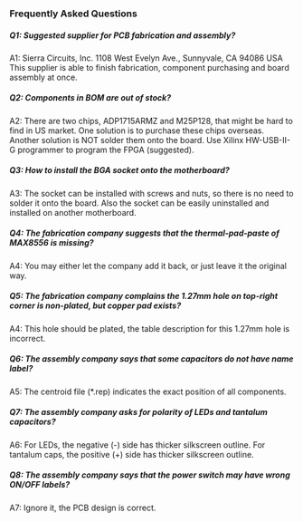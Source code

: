 
### Frequently Asked Questions ###

##### Q1: Suggested supplier for PCB fabrication and assembly? #####

A1: Sierra Circuits, Inc.
    1108 West Evelyn Ave., Sunnyvale, CA 94086 USA 
    This supplier is able to finish fabrication, component purchasing and board assembly at once. 

    
##### Q2: Components in BOM are out of stock? #####

A2: There are two chips, ADP1715ARMZ and M25P128, that might be hard to find in US market. 
    One solution is to purchase these chips overseas. 
    Another solution is NOT solder them onto the board. Use Xilinx HW-USB-II-G programmer to program the FPGA (suggested).
    

##### Q3: How to install the BGA socket onto the motherboard? #####

A3: The socket can be installed with screws and nuts, so there is no need to solder it onto the board.
    Also the socket can be easily uninstalled and installed on another motherboard.
    
    
##### Q4: The fabrication company suggests that the thermal-pad-paste of MAX8556 is missing? #####

A4: You may either let the company add it back, or just leave it the original way.


##### Q5: The fabrication company complains the 1.27mm hole on top-right corner is non-plated, but copper pad exists? #####

A4: This hole should be plated, the table description for this 1.27mm hole is incorrect.


##### Q6: The assembly company says that some capacitors do not have name label? #####

A5: The centroid file (*.rep) indicates the exact position of all components.


##### Q7: The assembly company asks for polarity of LEDs and tantalum capacitors? #####

A6: For LEDs, the negative (-) side has thicker silkscreen outline.
    For tantalum caps, the positive (+) side has thicker silkscreen outline.
    

##### Q8: The assembly company says that the power switch may have wrong ON/OFF labels? #####

A7: Ignore it, the PCB design is correct.


    